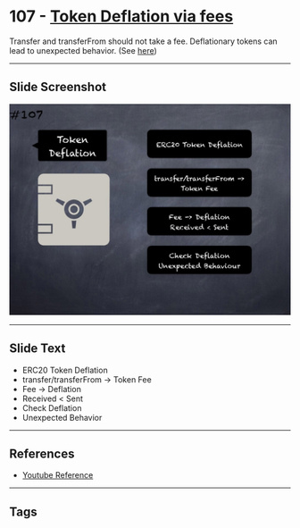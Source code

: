 # 107 - [Token Deflation via fees](Token%20Deflation%20via%20fees.md)

Transfer and transferFrom should not take a fee. Deflationary tokens can lead to unexpected behavior. (See [here](https://github.com/crytic/building-secure-contracts/blob/master/development-guidelines/token_integration.md#erc-conformity))
___
## Slide Screenshot
![0107.jpg](../../images/5.%20Pitfalls%20and%20Best%20Practices%20201/107.jpg)
___
## Slide Text
- ERC20 Token Deflation
- transfer/transferFrom -> Token Fee
- Fee -> Deflation
- Received < Sent
- Check Deflation
- Unexpected Behavior
___
## References
- [Youtube Reference](https://youtu.be/WGM1SF8twmw?t=393)
___
## Tags